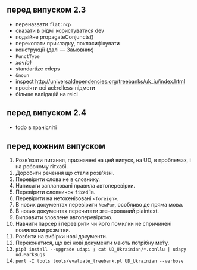 ## перед випуском 2.3
- переназвати `flat:rcp`
- сказати в рідмі користуватися dev
- подвійне propagateConjuncts()
- перекопати прикладку, покласифікувати
- конструкції (далі — Замовник)
- `PunctType`
- _хоч(а)_
- standartize edeps
- `&noun`
- inspect http://universaldependencies.org/treebanks/uk_iu/index.html
- просіяти всі acl:relless-підмети
- більше валідацій на relcl


## перед випуском 2.4
- todo в транісліті


## перед кожним випуском
1. Розв’язати питання, призначені на цей випуск, на UD, в проблемах, і на робочому гітхабі.
1. Доробити речення що стали розв’язні.
1. Перевірити слова не в словнику.
1. Написати заплановані правила автоперевірки.
1. Перевірити словничок `fixed`’ів.
1. Перевірити на нетокенізовані `<foreign>`.
1. В нових документах перевірити `NewPar`, особливо де пряма мова.
1. В нових документах перечитати згенерований plaintext.
1. Виправити зловлене автоперевіркою.
1. Навчити парсер і перевірити чи його помилки не спричинені помилками розмітки.
1. Розбити на вибірки нові документи.
1. Переконатися, що всі нові документи мають потрібну ме́ту.
1. `pip3 install --upgrade udapi ; cat UD_Ukrainian/*.conllu | udapy ud.MarkBugs`
1. `perl -I tools tools/evaluate_treebank.pl UD_Ukrainian --verbose`
